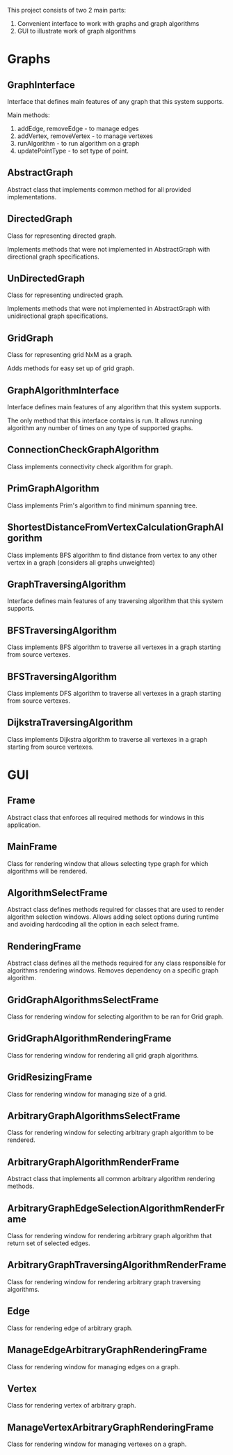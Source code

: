 This project consists of two 2 main parts:
1) Convenient interface to work with graphs and graph algorithms
2) GUI to illustrate work of graph algorithms

# Graphs

## GraphInterface

Interface that defines main features of any graph that this system supports.

Main methods:
1) addEdge, removeEdge - to manage edges
2) addVertex, removeVertex - to manage vertexes
3) runAlgorithm - to run algorithm on a graph
4) updatePointType - to set type of point.

## AbstractGraph
Abstract class that implements common method for all provided implementations.

## DirectedGraph

Class for representing directed graph.

Implements methods that were not implemented in AbstractGraph with directional graph specifications.


## UnDirectedGraph

Class for representing undirected graph.

Implements methods that were not implemented in AbstractGraph with unidirectional graph specifications.

## GridGraph

Class for representing grid NxM as a graph.

Adds methods for easy set up of grid graph.

## GraphAlgorithmInterface

Interface defines main features of any algorithm that this system supports.

The only method that this interface contains is run. It allows running algorithm any number of times on any type of supported graphs.

## ConnectionCheckGraphAlgorithm

Class implements connectivity check algorithm for graph.

## PrimGraphAlgorithm

Class implements Prim's algorithm to find minimum spanning tree.

## ShortestDistanceFromVertexCalculationGraphAlgorithm

Class implements BFS algorithm to find distance from vertex to any other vertex in a graph (considers all graphs unweighted)

## GraphTraversingAlgorithm

Interface defines main features of any traversing algorithm that this system supports.

## BFSTraversingAlgorithm

Class implements BFS algorithm to traverse all vertexes in a graph starting from source vertexes.

## BFSTraversingAlgorithm

Class implements DFS algorithm to traverse all vertexes in a graph starting from source vertexes.

## DijkstraTraversingAlgorithm

Class implements Dijkstra algorithm to traverse all vertexes in a graph starting from source vertexes.

# GUI

## Frame

Abstract class that enforces all required methods for windows in this application.

## MainFrame

Class for rendering window that allows selecting type graph for which algorithms will be rendered.

## AlgorithmSelectFrame

Abstract class defines methods required for classes that are used to render algorithm selection windows.
Allows adding select options during runtime and avoiding hardcoding all the option in each select frame.  

## RenderingFrame

Abstract class defines all the methods required for any class responsible for algorithms rendering windows.
Removes dependency on a specific graph algorithm.

## GridGraphAlgorithmsSelectFrame

Class for rendering window for selecting algorithm to be ran for Grid graph.

## GridGraphAlgorithmRenderingFrame

Class for rendering window for rendering all grid graph algorithms.

## GridResizingFrame

Class for rendering window for managing size of a grid.

## ArbitraryGraphAlgorithmsSelectFrame

Class for rendering window for selecting arbitrary graph algorithm to be rendered.

## ArbitraryGraphAlgorithmRenderFrame

Abstract class that implements all common arbitrary algorithm rendering methods.

## ArbitraryGraphEdgeSelectionAlgorithmRenderFrame

Class for rendering window for rendering arbitrary graph algorithm that return set of selected edges.

## ArbitraryGraphTraversingAlgorithmRenderFrame

Class for rendering window for rendering arbitrary graph traversing algorithms.

## Edge

Class for rendering edge of arbitrary graph.

## ManageEdgeArbitraryGraphRenderingFrame

Class for rendering window for managing edges on a graph.

## Vertex 

Class for rendering vertex of arbitrary graph.

## ManageVertexArbitraryGraphRenderingFrame

Class for rendering window for managing vertexes on a graph. 
